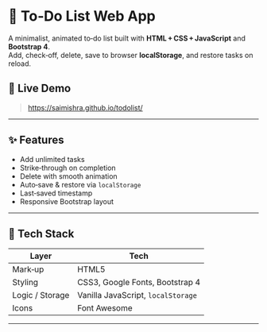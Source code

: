# 📝 To‑Do List Web App

A minimalist, animated to‑do list built with **HTML + CSS + JavaScript** and **Bootstrap 4**.  
Add, check‑off, delete, save to browser **localStorage**, and restore tasks on reload.

## 📌 Live Demo
> [<https://saimishra.github.io/todolist/>](https://saimsihra.github.io/todolist/)

---

## ✨ Features
- Add unlimited tasks
- Strike‑through on completion
- Delete with smooth animation
- Auto‑save & restore via `localStorage`
- Last‑saved timestamp
- Responsive Bootstrap layout

---

## 🚀 Tech Stack
| Layer | Tech |
|-------|------|
| Mark‑up | HTML5 |
| Styling | CSS3, Google Fonts, Bootstrap 4 |
| Logic / Storage | Vanilla JavaScript, `localStorage` |
| Icons | Font Awesome |

---
